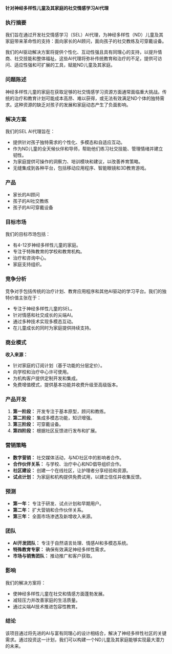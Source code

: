 **针对神经多样性儿童及其家庭的社交情感学习AI代理**

### 执行摘要
我们旨在通过开发社交情感学习（SEL）AI代理，为神经多样性（ND）儿童及其家庭带来革命性的支持：面向家长的AI顾问，面向孩子的社交教练及可穿戴设备。

我们的AI驱动解决方案将提供个性化、互动性强且具有同理心的支持，以提升情商、社交技能和整体福祉。这些AI代理将弥补传统教育和治疗的不足，提供可访问、适应性强和可扩展的工具，赋能ND儿童及其家庭。

### 问题陈述
神经多样性儿童的家庭在获取足够的社交情感学习资源方面通常面临重大挑战。传统的治疗和教育计划可能成本高昂、难以获得，或无法有效满足ND个体的独特需求。这种资源的缺乏对孩子的发展和家庭动态产生了负面影响。

### 解决方案
我们的SEL AI代理旨在：
- 提供针对孩子独特需求的个性化、多模态和自适应互动。
- 作为ND儿童的全天候伙伴和导师，帮助他们练习社交技能、管理情绪并建立韧性。
- 为家庭提供可操作的洞察力、培训模块和建议，以改善养育策略。
- 无缝集成到各种平台，包括移动应用程序、智能眼镜和3D教育游戏。

### 产品

* 家长的AI顾问
* 孩子的AI社交教练
* 孩子的AI可穿戴设备

### 目标市场
我们的目标市场包括：
- 有4-12岁神经多样性儿童的家庭。
- 专注于特殊教育的学校和教育机构。
- 治疗和咨询中心。
- 家庭支持组织。

### 竞争分析
竞争对手包括传统的治疗计划、教育应用程序和其他AI驱动的学习平台。我们的独特价值主张在于：
- 专注于神经多样性儿童的SEL。
- 针对情感和社交成长的尖端AI。
- 通过多种技术实现多模态互动。
- 在儿童成长的同时为家庭提供持续支持。

### 商业模式
**收入来源：**
- 针对家庭的订阅计划（基于功能的分层定价）。
- 向学校和治疗中心许可使用。
- 为机构客户提供定制开发和集成。
- 免费增值模式，提供基本功能并收费升级至高级版本。

### 产品开发
1. **第一阶段：** 开发专注于基本原型，顾问和教练。
2. **第二阶段：** 集成多模态功能，知识增强。
3. **第三阶段：** 可穿戴设备。
4. **第四阶段：** 根据社区反馈进行发布和扩展。

### 营销策略
- **数字营销：** 社交媒体活动，与ND社区中的影响者合作。
- **合作伙伴关系：** 与学校、治疗中心和ND倡导组织合作。
- **社区建设：** 创建一个在线社区，让护理者分享经验和资源。
- **试点计划：** 为家庭和机构提供免费试用，以建立信任并收集反馈。

### 预测
- **第一年：** 专注于研发、试点计划和早期用户。
- **第二年：** 扩大营销和合作伙伴关系。
- **第三年：** 全面市场渗透及新增收入来源。

### 团队 
- **AI开发团队：** 专注于自然语言处理、情感AI和多模态系统。
- **特殊教育专家：** 确保有效满足神经多样性需求。
- **市场与销售团队：** 推动推广和客户获取。

### 影响
我们的解决方案将：
- 使神经多样性儿童在社交和情感方面蓬勃发展。
- 减轻压力并改善家庭的生活质量。
- 通过尖端AI技术推进包容性教育。

### 结论
该项目通过将先进的AI与富有同理心的设计相结合，解决了神经多样性社区的关键需求。通过投资这一计划，我们可以构建一个ND儿童及其家庭能够实现最大潜力的未来。


